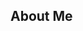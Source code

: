 ## About Me

<!--
**ezhil-34/ezhil-34** is a ✨ _special_ ✨ repository because its `README.md` (this file) appears on your GitHub profile.

Here are some ideas to get you started:

🔭 I’m currently working on ... Full Stack project that blend creativity
🌱 I’m currently learning ... Full Stack 
👯 I’m looking to collaborate on ... AI/ML + Web dev
🤔 I’m looking for help with ... Becoming a CP Wizard 🧙‍♂️
💬 Ask me about ... Machine learning
📫 How to reach me: ... mayilvagananezhil@gmail.com
⚡ Fun fact: ... It's super cool to code at 3 AM
-->
